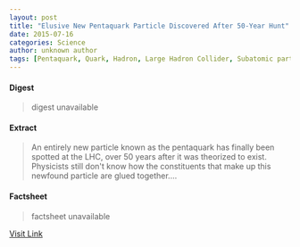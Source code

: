 ```yaml
---
layout: post
title: "Elusive New Pentaquark Particle Discovered After 50-Year Hunt"
date: 2015-07-16
categories: Science
author: unknown author
tags: [Pentaquark, Quark, Hadron, Large Hadron Collider, Subatomic particle, Matter, Particle physics, Standard Model, Quantum chromodynamics, Theoretical physics, Physical universe, Quantum mechanics, Fermions, Hadrons, Physical sciences, Physics, Quantum field theory, Subatomic particles, Nuclear physics, Physical bodies]
---
```



#### Digest
>digest unavailable

#### Extract
>An entirely new particle known as the pentaquark has finally been spotted at the LHC, over 50 years after it was theorized to exist. Physicists still don't know how the constituents that make up this newfound particle are glued together....

#### Factsheet
>factsheet unavailable

[Visit Link](http://www.livescience.com/51557-new-pentaquark-particle-discovered.html)


